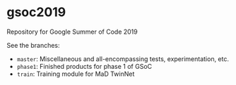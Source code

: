 # gsoc2019
Repository for Google Summer of Code 2019

See the branches:
- `master`: Miscellaneous and all-encompassing tests, experimentation, etc.
- `phase1`: Finished products for phase 1 of GSoC
- `train`: Training module for MaD TwinNet
